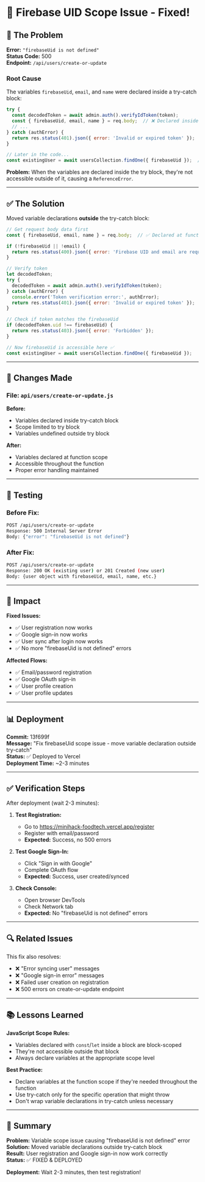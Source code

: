 # 🔧 Firebase UID Scope Issue - Fixed!

## 🐛 The Problem

**Error:** `"firebaseUid is not defined"`  
**Status Code:** 500  
**Endpoint:** `/api/users/create-or-update`

### Root Cause

The variables `firebaseUid`, `email`, and `name` were declared inside a try-catch block:

```javascript
try {
  const decodedToken = await admin.auth().verifyIdToken(token);
  const { firebaseUid, email, name } = req.body;  // ❌ Declared inside try
  // ...
} catch (authError) {
  return res.status(401).json({ error: 'Invalid or expired token' });
}

// Later in the code...
const existingUser = await usersCollection.findOne({ firebaseUid });  // ❌ firebaseUid not in scope!
```

**Problem:** When the variables are declared inside the try block, they're not accessible outside of it, causing a `ReferenceError`.

---

## ✅ The Solution

Moved variable declarations **outside** the try-catch block:

```javascript
// Get request body data first
const { firebaseUid, email, name } = req.body;  // ✅ Declared at function scope

if (!firebaseUid || !email) {
  return res.status(400).json({ error: 'Firebase UID and email are required' });
}

// Verify token
let decodedToken;
try {
  decodedToken = await admin.auth().verifyIdToken(token);
} catch (authError) {
  console.error('Token verification error:', authError);
  return res.status(401).json({ error: 'Invalid or expired token' });
}

// Check if token matches the firebaseUid
if (decodedToken.uid !== firebaseUid) {
  return res.status(403).json({ error: 'Forbidden' });
}

// Now firebaseUid is accessible here ✅
const existingUser = await usersCollection.findOne({ firebaseUid });
```

---

## 📝 Changes Made

### File: `api/users/create-or-update.js`

**Before:**
- Variables declared inside try-catch block
- Scope limited to try block
- Variables undefined outside try block

**After:**
- Variables declared at function scope
- Accessible throughout the function
- Proper error handling maintained

---

## 🧪 Testing

### Before Fix:
```bash
POST /api/users/create-or-update
Response: 500 Internal Server Error
Body: {"error": "firebaseUid is not defined"}
```

### After Fix:
```bash
POST /api/users/create-or-update
Response: 200 OK (existing user) or 201 Created (new user)
Body: {user object with firebaseUid, email, name, etc.}
```

---

## 🎯 Impact

**Fixed Issues:**
- ✅ User registration now works
- ✅ Google sign-in now works
- ✅ User sync after login now works
- ✅ No more "firebaseUid is not defined" errors

**Affected Flows:**
- ✅ Email/password registration
- ✅ Google OAuth sign-in
- ✅ User profile creation
- ✅ User profile updates

---

## 📊 Deployment

**Commit:** 13f699f  
**Message:** "Fix firebaseUid scope issue - move variable declaration outside try-catch"  
**Status:** ✅ Deployed to Vercel  
**Deployment Time:** ~2-3 minutes  

---

## ✅ Verification Steps

After deployment (wait 2-3 minutes):

1. **Test Registration:**
   - Go to https://minihack-foodtech.vercel.app/register
   - Register with email/password
   - **Expected:** Success, no 500 errors

2. **Test Google Sign-In:**
   - Click "Sign in with Google"
   - Complete OAuth flow
   - **Expected:** Success, user created/synced

3. **Check Console:**
   - Open browser DevTools
   - Check Network tab
   - **Expected:** No "firebaseUid is not defined" errors

---

## 🔍 Related Issues

This fix also resolves:
- ❌ "Error syncing user" messages
- ❌ "Google sign-in error" messages
- ❌ Failed user creation on registration
- ❌ 500 errors on create-or-update endpoint

---

## 📚 Lessons Learned

**JavaScript Scope Rules:**
- Variables declared with `const`/`let` inside a block are block-scoped
- They're not accessible outside that block
- Always declare variables at the appropriate scope level

**Best Practice:**
- Declare variables at the function scope if they're needed throughout the function
- Use try-catch only for the specific operation that might throw
- Don't wrap variable declarations in try-catch unless necessary

---

## 🎉 Summary

**Problem:** Variable scope issue causing "firebaseUid is not defined" error  
**Solution:** Moved variable declarations outside try-catch block  
**Result:** User registration and Google sign-in now work correctly  
**Status:** ✅ FIXED & DEPLOYED  

**Deployment:** Wait 2-3 minutes, then test registration!
